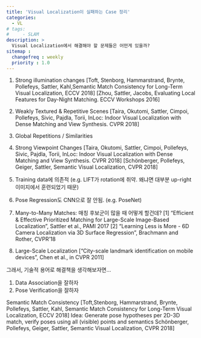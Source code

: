 ```yaml
---
title: 'Visual Localization이 실패하는 Case 정리'
categories:
  - VL
# tags:
#     - SLAM
description: >
  Visual Localization에서 해결해야 할 문제들은 어떤게 있을까?
sitemap :
  changefreq : weekly
  priority : 1.0
---
```


1. Strong illumination changes
[Toft, Stenborg, Hammarstrand, Brynte, Pollefeys, Sattler, Kahl,Semantic Match Consistency for Long-Term Visual Localization, ECCV 2018]
[Zhou, Sattler, Jacobs, Evaluating Local Features for Day-Night Matching. ECCV Workshops 2016]

2. Weakly Textured & Repetitive Scenes
[Taira, Okutomi, Sattler, Cimpoi, Pollefeys, Sivic, Pajdla, Torii, InLoc: Indoor Visual Localization with Dense Matching and View Synthesis. CVPR 2018]

3. Global Repetitions / Similarities
4. Strong Viewpoint Changes
[Taira, Okutomi, Sattler, Cimpoi, Pollefeys, Sivic, Pajdla, Torii, InLoc: Indoor Visual Localization with Dense Matching and View Synthesis. CVPR 2018]
[Schönberger, Pollefeys, Geiger, Sattler, Semantic Visual Localization, CVPR 2018]

5. Training data에 의존적 (e.g. LIFT가 rotation에 취약. 왜냐면 대부분 up-right 이미지에서 훈련되었기 때문)
6. Pose Regression도 CNN으로 잘 안됨. (e.g. PoseNet)
7. Many-to-Many Matches: 매칭 후보군이 많을 때 어떻게 할건데?
[1] “Efficient & Effective Prioritized Matching for Large-Scale Image-Based Localization”, Sattler et al., PAMI 2017
[2] “Learning Less is More - 6D Camera Localization via 3D Surface Regression”, Brachmann and Rother, CVPR’18
8. Large-Scale Localization
[“City-scale landmark identification on mobile devices”, Chen et al., in CVPR 2011]

그래서, 기술적 용어로 해결책을 생각해보자면...
1. Data Association을 잘하자
2. Pose Verification을 잘하자

Semantic Match Consistency
[Toft,Stenborg, Hammarstrand, Brynte, Pollefeys, Sattler, Kahl, Semantic Match Consistency for Long-Term Visual Localization, ECCV 2018]
Idea: Generate pose hypotheses per 2D-3D match, verify poses using all (visible) points and semantics
Schönberger, Pollefeys, Geiger, Sattler, Semantic Visual Localization, CVPR 2018]
